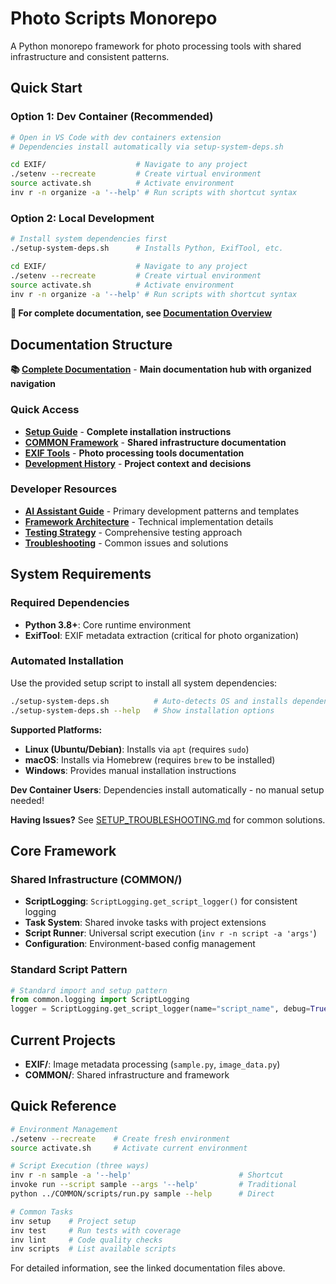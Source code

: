 # Photo Scripts Monorepo

A Python monorepo framework for photo processing tools with shared infrastructure and consistent patterns.

## Quick Start

### Option 1: Dev Container (Recommended)
```bash
# Open in VS Code with dev containers extension
# Dependencies install automatically via setup-system-deps.sh

cd EXIF/                    # Navigate to any project
./setenv --recreate         # Create virtual environment
source activate.sh          # Activate environment
inv r -n organize -a '--help' # Run scripts with shortcut syntax
```

### Option 2: Local Development
```bash
# Install system dependencies first
./setup-system-deps.sh      # Installs Python, ExifTool, etc.

cd EXIF/                    # Navigate to any project
./setenv --recreate         # Create virtual environment
source activate.sh          # Activate environment
inv r -n organize -a '--help' # Run scripts with shortcut syntax
```

**📖 For complete documentation, see [Documentation Overview](docs/README.md)**

## Documentation Structure

**📚 [Complete Documentation](docs/README.md)** - **Main documentation hub with organized navigation**

### Quick Access
- **[Setup Guide](docs/setup/SETUP_GUIDE.md)** - **Complete installation instructions**
- **[COMMON Framework](COMMON/docs/README.md)** - **Shared infrastructure documentation**
- **[EXIF Tools](EXIF/docs/README.md)** - **Photo processing tools documentation**
- **[Development History](docs/development/DEVELOPMENT_HISTORY.md)** - **Project context and decisions**

### Developer Resources
- **[AI Assistant Guide](.vscode/ai-assistant-prompt.md)** - Primary development patterns and templates
- **[Framework Architecture](COMMON/docs/ARCHITECTURE.md)** - Technical implementation details
- **[Testing Strategy](EXIF/docs/TESTING_STRATEGY.md)** - Comprehensive testing approach
- **[Troubleshooting](docs/setup/SETUP_TROUBLESHOOTING.md)** - Common issues and solutions

## System Requirements

### Required Dependencies
- **Python 3.8+**: Core runtime environment
- **ExifTool**: EXIF metadata extraction (critical for photo organization)

### Automated Installation
Use the provided setup script to install all system dependencies:

```bash
./setup-system-deps.sh          # Auto-detects OS and installs dependencies
./setup-system-deps.sh --help   # Show installation options
```

**Supported Platforms:**
- **Linux (Ubuntu/Debian)**: Installs via `apt` (requires `sudo`)
- **macOS**: Installs via Homebrew (requires `brew` to be installed)
- **Windows**: Provides manual installation instructions

**Dev Container Users**: Dependencies install automatically - no manual setup needed!

**Having Issues?** See [SETUP_TROUBLESHOOTING.md](docs/setup/SETUP_TROUBLESHOOTING.md) for common solutions.

## Core Framework

### Shared Infrastructure (COMMON/)
- **ScriptLogging**: `ScriptLogging.get_script_logger()` for consistent logging
- **Task System**: Shared invoke tasks with project extensions
- **Script Runner**: Universal script execution (`inv r -n script -a 'args'`)
- **Configuration**: Environment-based config management

### Standard Script Pattern
```python
# Standard import and setup pattern
from common.logging import ScriptLogging
logger = ScriptLogging.get_script_logger(name="script_name", debug=True)
```

## Current Projects

- **EXIF/**: Image metadata processing (`sample.py`, `image_data.py`)
- **COMMON/**: Shared infrastructure and framework

## Quick Reference

```bash
# Environment Management
./setenv --recreate    # Create fresh environment
source activate.sh     # Activate current environment

# Script Execution (three ways)
inv r -n sample -a '--help'                        # Shortcut
invoke run --script sample --args '--help'         # Traditional
python ../COMMON/scripts/run.py sample --help      # Direct

# Common Tasks
inv setup    # Project setup
inv test     # Run tests with coverage
inv lint     # Code quality checks
inv scripts  # List available scripts
```

For detailed information, see the linked documentation files above.